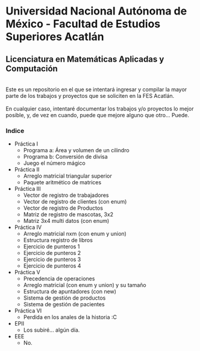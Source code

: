 # Universidad Nacional Autónoma de México - Facultad de Estudios Superiores Acatlán
## Licenciatura en Matemáticas Aplicadas y Computación
<br>
Este es un repositorio en el que se intentará ingresar y compilar la mayor parte de los trabajos y proyectos que se soliciten en la FES Acatlán.
<br>
<br>
En cualquier caso, intentaré documentar los trabajos y/o proyectos lo mejor posible, y, de vez en cuando, puede que mejore alguno que otro... Puede.

### Indice

- Práctica I
    - Programa a: Área y volumen de un cilindro
    - Programa b: Conversión de divisa
    - Juego el número mágico
- Práctica II
    - Arreglo matricial triangular superior
    - Paquete aritmético de matrices
- Práctica III
    - Vector de registro de trabajadores
    - Vector de registro de clientes (con enum)
    - Vector de registro de Productos
    - Matriz de registro de mascotas, 3x2
    - Matriz 3x4 multi datos (con enum)
- Práctica IV
    - Arreglo matricial nxm (con enum y union)
    - Estructura registro de libros
    - Ejercicio de punteros 1
    - Ejercicio de punteros 2
    - Ejercicio de punteros 3
    - Ejercicio de punteros 4
- Práctica V
    - Precedencia de operaciones
    - Arreglo matricial (con enum y union) y su tamaño
    - Estructura de apuntadores (con new)
    - Sistema de gestión de productos
    - Sistema de gestión de pacientes
- Práctica VI
    - Perdida en los anales de la historia :C
- EPII
    - Los subiré... algún día.
- EEE
    - No.